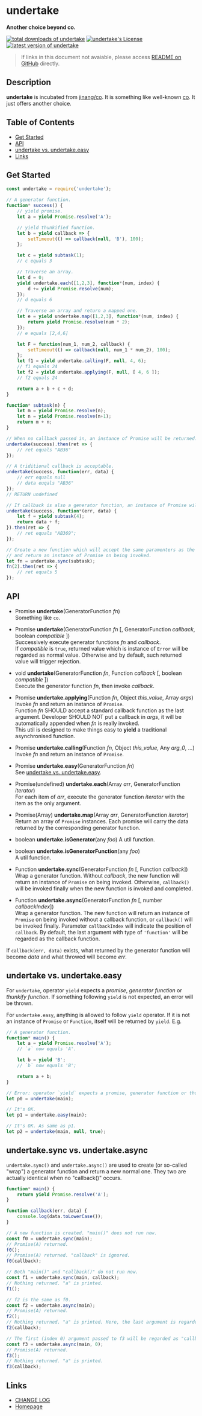 #	undertake
__Another choice beyond co.__

[![total downloads of undertake](https://img.shields.io/npm/dt/undertake.svg)](https://www.npmjs.com/package/undertake)
[![undertake's License](https://img.shields.io/npm/l/undertake.svg)](https://www.npmjs.com/package/undertake)
[![latest version of undertake](https://img.shields.io/npm/v/undertake.svg)](https://www.npmjs.com/package/undertake)

>	If links in this document not avaiable, please access [README on GitHub](./README.md) directly.

##  Description

__undertake__ is incubated from [jinang/co](https://www.npmjs.com/package/jinang). It is something like well-known [co](https://www.npmjs.com/package/co). It just offers another choice.

##	Table of Contents

* [Get Started](#get-started)
* [API](#api)
* [undertake vs. undertake.easy](#undertake-vs-undertakeeasy)
* [Links](#links)

##	Get Started

```javascript
const undertake = require('undertake');

// A generator function.
function* success() {
    // yield promise.
    let a = yield Promise.resolve('A');

    // yield thunkified function.
    let b = yield callback => {
        setTimeout(() => callback(null, 'B'), 100);
    };

    let c = yield subtask(1);
    // c equals 3

    // Traverse an array.
    let d = 0;
    yield undertake.each([1,2,3], function*(num, index) {
        d += yield Promise.resolve(num);
    });
    // d equals 6

    // Traverse an array and return a mapped one.
    let e = yield undertake.map([1,2,3], function*(num, index) {
        return yield Promise.resolve(num * 2);
    });
    // e equals [2,4,6]

    let F = function(num_1, num_2, callback) {
        setTimeout(() => callback(null, num_1 * num_2), 100);
    };
    let f1 = yield undertake.calling(F, null, 4, 6);
    // f1 equals 24
    let f2 = yield undertake.applying(F, null, [ 4, 6 ]);
    // f2 equals 24

    return a + b + c + d;
}

function* subtask(n) {
    let m = yield Promise.resolve(n);
    let n = yield Promise.resolve(n+1);
    return m + n;
}

// When no callback passed in, an instance of Promise will be returned.
undertake(success).then(ret => {
    // ret equals "AB36"
});

// A triditional callback is acceptable.
undertake(success, function(err, data) {
    // err equals null
    // data euqals "AB36"
});
// RETURN undefined

// If callback is also a generator function, an instance of Promise will be returned.
undertake(success, function*(err, data) {
    let f = yield subtask(4);
    return data + f;
}).then(ret => {
    // ret equals "AB369";
});

// Create a new function which will accept the same paramenters as the generator function do,
// and return an instance of Promise on being invoked.
let fn = undertake.sync(subtask);
fn(2).then(ret => {
    // ret equals 5
});
```

##	API

*   Promise __undertake__(GeneratorFunction *fn*)  
    Something like `co`.

*   Promise __undertake__(GeneratorFunction *fn* [, GeneratorFunction *callback*, boolean *compatible* ])  
    Successively execute generator functions *fn* and *callback*.  
    If *compatible* is `true`, returned value which is instance of `Error` will be regarded as normal value. Otherwise and by default, such returned value will trigger rejection.
    
*   void __undertake__(GeneratorFunction *fn*, Function *callback* [, boolean *compatible* ])  
    Execute the generator function *fn*, then invoke *callback*.

*   Promise __undertake.applying__(Function *fn*, Object *this_value*, Array *args*)  
    Invoke *fn* and return an instance of `Promise`.   
    Function *fn* SHOULD accept a standard callback function as the last argument. Developer SHOULD NOT put a callback in *args*, it will be automatically appended when *fn* is really invoked.  
    This util is designed to make things easy to __yield__ a traditional asynchronised function.

*   Promise __undertake.calling__(Function *fn*, Object *this_value*, Any *arg_0*, ...)  
    Invoke *fn* and return an instance of `Promise`.  

*   Promise __undertake.easy__(GeneratorFunction *fn*)  
    See [undertake vs. undertake.easy](#undertake-vs-undertake.easy).

*   Promise(undefined) __undertake.each__(Array *arr*, GeneratorFunction *iterator*)  
    For each item of *arr*, execute the generator function *iterator* with the item as the only argument.

*   Promise(Array) __undertake.map__(Array *arr*, GeneratorFunction *iterator*)  
    Return an array of `Promise` instances. Each promise will carry the data returned by the corresponding generator function.

*   boolean __undertake.isGenerator__(any *foo*)
    A util function.

*   boolean __undertake.isGeneratorFunction__(any *foo*)  
    A util function.

*   Function __undertake.sync__(GeneratorFunction *fn* [, Function *callback*])  
    Wrap a generator function. Without *callback*, the new function will return an instance of `Promise` on being invoked. Otherwise, `callback()` will be invoked finally when the new function is invoked and completed.
    
*   Function __undertake.async__(GeneratorFunction *fn* [, number *callbackIndex*])  
    Wrap a generator function. The new function will return an instance of `Promise` on being invoked without a callback function, or `callback()` will be invoked finally. Parameter `callbackIndex` will indicate the position of `callback`. By default, the last argument with type of `'function'` will be regarded as the callback function.

If `callback(err, data)` exists, what returned by the generator function will become *data* and what throwed will become *err*.

##  undertake vs. undertake.easy

For `undertake`, operator `yield` expects a *promise*, *generator function* or *thunkify function*. If something following `yield` is not expected, an error will be thrown.

For `undertake.easy`, anything is allowed to follow `yield` operator. If it is not an instance of `Promise` or `Function`, itself will be returned by `yield`. E.g.

```javascript
// A generator function.
function* main() {
    let a = yield Promise.resolve('A');
    // `a` now equals 'A'.

    let b = yield 'B';
    // `b` now equals 'B';

    return a + b;
}

// Error: operator `yield` expects a promise, generator function or thunkify function
let p0 = undertake(main);

// It's OK.
let p1 = undertake.easy(main);

// It's OK. As same as p1.
let p2 = undertake(main, null, true);
```

##  undertake.sync vs. undertake.async

`undertake.sync()` and `undertake.async()` are used to create (or so-called "wrap") a generator function and return a new normal one. They two are actually identical when no "callback()" occurs.

```javascript
function* main() {
    return yield Promise.resolve('A');
}

function callback(err, data) {
    console.log(data.toLowerCase());
}

// A new function is created. "main()" does not run now.
const f0 = undertake.sync(main);
// Promise(A) returned.
f0();
// Promise(A) returned. "callback" is ignored.
f0(callback);  

// Both "main()" and "callback()" do not run now.
const f1 = undertake.sync(main, callback);
// Nothing returned. "a" is printed.
f1();

// f2 is the same as f0.
const f2 = undertake.async(main);
// Promise(A) returned.
f2();
// Nothing returned. "a" is printed. Here, the last argument is regarded as "callback" if it is a function.
f2(callback);

// The first (index 0) argument passed to f3 will be regarded as "callback".
const f3 = undertake.async(main, 0);
// Promise(A) returned.
f3();
// Nothing returned. "a" is printed.
f3(callback);
```

##	Links

*	[CHANGE LOG](./CHANGELOG.md)
*	[Homepage](https://github.com/YounGoat/ecmascript.undertake)
